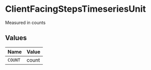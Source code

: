 # ClientFacingStepsTimeseriesUnit

Measured in counts


## Values

| Name    | Value   |
| ------- | ------- |
| `COUNT` | count   |